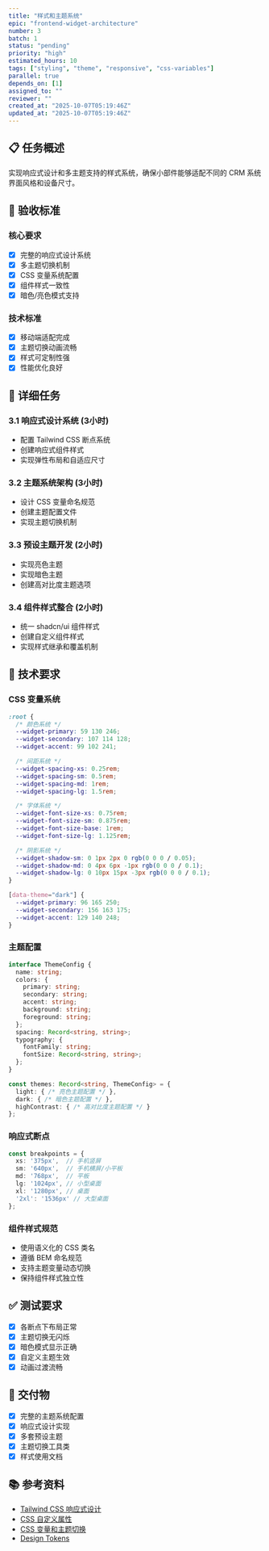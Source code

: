 ```yaml
---
title: "样式和主题系统"
epic: "frontend-widget-architecture"
number: 3
batch: 1
status: "pending"
priority: "high"
estimated_hours: 10
tags: ["styling", "theme", "responsive", "css-variables"]
parallel: true
depends_on: [1]
assigned_to: ""
reviewer: ""
created_at: "2025-10-07T05:19:46Z"
updated_at: "2025-10-07T05:19:46Z"
---
```


## 📋 任务概述

实现响应式设计和多主题支持的样式系统，确保小部件能够适配不同的 CRM 系统界面风格和设备尺寸。

## 🎯 验收标准

### 核心要求
- [x] 完整的响应式设计系统
- [x] 多主题切换机制
- [x] CSS 变量系统配置
- [x] 组件样式一致性
- [x] 暗色/亮色模式支持

### 技术标准
- [x] 移动端适配完成
- [x] 主题切换动画流畅
- [x] 样式可定制性强
- [x] 性能优化良好

## 📝 详细任务

### 3.1 响应式设计系统 (3小时)
- 配置 Tailwind CSS 断点系统
- 创建响应式组件样式
- 实现弹性布局和自适应尺寸

### 3.2 主题系统架构 (3小时)
- 设计 CSS 变量命名规范
- 创建主题配置文件
- 实现主题切换机制

### 3.3 预设主题开发 (2小时)
- 实现亮色主题
- 实现暗色主题
- 创建高对比度主题选项

### 3.4 组件样式整合 (2小时)
- 统一 shadcn/ui 组件样式
- 创建自定义组件样式
- 实现样式继承和覆盖机制

## 🔧 技术要求

### CSS 变量系统
```css
:root {
  /* 颜色系统 */
  --widget-primary: 59 130 246;
  --widget-secondary: 107 114 128;
  --widget-accent: 99 102 241;

  /* 间距系统 */
  --widget-spacing-xs: 0.25rem;
  --widget-spacing-sm: 0.5rem;
  --widget-spacing-md: 1rem;
  --widget-spacing-lg: 1.5rem;

  /* 字体系统 */
  --widget-font-size-xs: 0.75rem;
  --widget-font-size-sm: 0.875rem;
  --widget-font-size-base: 1rem;
  --widget-font-size-lg: 1.125rem;

  /* 阴影系统 */
  --widget-shadow-sm: 0 1px 2px 0 rgb(0 0 0 / 0.05);
  --widget-shadow-md: 0 4px 6px -1px rgb(0 0 0 / 0.1);
  --widget-shadow-lg: 0 10px 15px -3px rgb(0 0 0 / 0.1);
}

[data-theme="dark"] {
  --widget-primary: 96 165 250;
  --widget-secondary: 156 163 175;
  --widget-accent: 129 140 248;
}
```

### 主题配置
```typescript
interface ThemeConfig {
  name: string;
  colors: {
    primary: string;
    secondary: string;
    accent: string;
    background: string;
    foreground: string;
  };
  spacing: Record<string, string>;
  typography: {
    fontFamily: string;
    fontSize: Record<string, string>;
  };
}

const themes: Record<string, ThemeConfig> = {
  light: { /* 亮色主题配置 */ },
  dark: { /* 暗色主题配置 */ },
  highContrast: { /* 高对比度主题配置 */ }
};
```

### 响应式断点
```typescript
const breakpoints = {
  xs: '375px',  // 手机竖屏
  sm: '640px',  // 手机横屏/小平板
  md: '768px',  // 平板
  lg: '1024px', // 小型桌面
  xl: '1280px', // 桌面
  '2xl': '1536px' // 大型桌面
};
```

### 组件样式规范
- 使用语义化的 CSS 类名
- 遵循 BEM 命名规范
- 支持主题变量动态切换
- 保持组件样式独立性

## ✅ 测试要求

- [x] 各断点下布局正常
- [x] 主题切换无闪烁
- [x] 暗色模式显示正确
- [x] 自定义主题生效
- [x] 动画过渡流畅

## 🚀 交付物

- [x] 完整的主题系统配置
- [x] 响应式设计实现
- [x] 多套预设主题
- [x] 主题切换工具类
- [x] 样式使用文档

## 📚 参考资料

- [Tailwind CSS 响应式设计](https://tailwindcss.com/docs/responsive-design)
- [CSS 自定义属性](https://developer.mozilla.org/en-US/docs/Web/CSS/--*)
- [CSS 变量和主题切换](https://web.dev/building-a-theme-switch-component/)
- [Design Tokens](https://designsystemsrepo.com/design-tokens/)